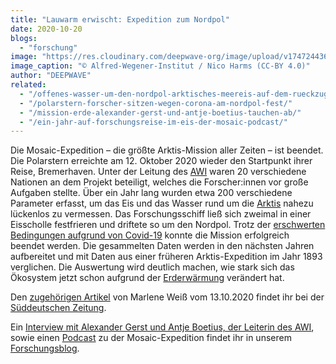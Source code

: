 ```yaml
---
title: "Lauwarm erwischt: Expedition zum Nordpol"
date: 2020-10-20
blogs: 
  - "forschung"
image: "https://res.cloudinary.com/deepwave-org/image/upload/v1747244365/deepwave.org/20201014_WelcomeBack_NicoHarms_005-scaled.jpg"
image_caption: "© Alfred-Wegener-Institut / Nico Harms (CC-BY 4.0)"
author: "DEEPWAVE"
related: 
  - "/offenes-wasser-um-den-nordpol-arktisches-meereis-auf-dem-rueckzug/"
  - "/polarstern-forscher-sitzen-wegen-corona-am-nordpol-fest/"
  - "/mission-erde-alexander-gerst-und-antje-boetius-tauchen-ab/"
  - "/ein-jahr-auf-forschungsreise-im-eis-der-mosaic-podcast/"
---
```


Die Mosaic-Expedition – die größte Arktis-Mission aller Zeiten – ist beendet. Die Polarstern erreichte am 12. Oktober 2020 wieder den Startpunkt ihrer Reise, Bremerhaven. Unter der Leitung des [AWI](https://www.awi.de/) waren 20 verschiedene Nationen an dem Projekt beteiligt, welches die Forscher:innen vor große Aufgaben stellte. Über ein Jahr lang wurden etwa 200 verschiedene Parameter erfasst, um das Eis und das Wasser rund um die [Arktis](https://www.deepwave.org/offenes-wasser-um-den-nordpol-arktisches-meereis-auf-dem-rueckzug/) nahezu lückenlos zu vermessen. Das Forschungsschiff ließ sich zweimal in einer Eisscholle festfrieren und driftete so um den Nordpol. Trotz der [erschwerten Bedingungen aufgrund von Covid-19](https://www.deepwave.org/polarstern-forscher-sitzen-wegen-corona-am-nordpol-fest/) konnte die Mission erfolgreich beendet werden. Die gesammelten Daten werden in den nächsten Jahren aufbereitet und mit Daten aus einer früheren Arktis-Expedition im Jahr 1893 verglichen. Die Auswertung wird deutlich machen, wie stark sich das Ökosystem jetzt schon aufgrund der [Erderwärmung](https://www.deepwave.org/die-ozeane/klimawandel/) verändert hat.

Den [zugehörigen Artikel](https://www.sueddeutsche.de/wissen/klimawandel-polarstern-arktis-1.5063037) von Marlene Weiß vom 13.10.2020 findet ihr bei der [Süddeutschen Zeitung](https://www.sueddeutsche.de/).

Ein [Interview mit Alexander Gerst und Antje Boetius, der Leiterin des AWI](https://www.deepwave.org/mission-erde-alexander-gerst-und-antje-boetius-tauchen-ab/), sowie einen [Podcast](https://www.deepwave.org/ein-jahr-auf-forschungsreise-im-eis-der-mosaic-podcast/) zu der Mosaic-Expedition findet ihr in unserem [Forschungsblog](https://www.deepwave.org/blogs/forschung/).
